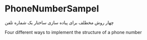 # PhoneNumberSampel

چهار روش مخطلف برای پیاده سازی ساختار یک شماره تلفن

Four different ways to implement the structure of a phone number
